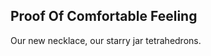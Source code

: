 Proof Of Comfortable Feeling
----------------------------
Our new necklace, our starry jar tetrahedrons.  
